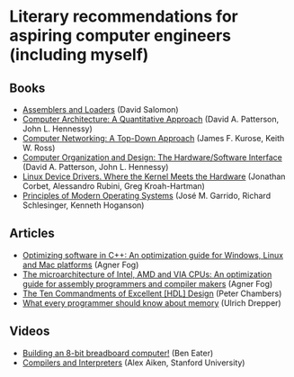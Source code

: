 # Literary recommendations for aspiring computer engineers (including myself)

## Books

- [Assemblers and Loaders](http://www.davidsalomon.name/assem.advertis/AssemAd.html) (David Salomon)
- [Computer Architecture: A Quantitative Approach](https://www.amazon.com/Computer-Architecture-Quantitative-Approach-Kaufmann/dp/0128119055) (David A. Patterson, John L. Hennessy)
- [Computer Networking: A Top-Down Approach](https://www.amazon.com/Computer-Networking-Top-Down-Approach-6th/dp/0132856204) (James F. Kurose, Keith W. Ross)
- [Computer Organization and Design: The Hardware/Software Interface](https://www.amazon.com/Computer-Organization-Design-MIPS-Architecture/dp/0124077269) (David A. Patterson, John L. Hennessy)
- [Linux Device Drivers. Where the Kernel Meets the Hardware](https://lwn.net/Kernel/LDD3/) (Jonathan Corbet, Alessandro Rubini, Greg Kroah-Hartman)
- [Principles of Modern Operating Systems](https://www.amazon.com/Principles-Modern-Operating-Systems-Garrido/dp/1449626343) (José M. Garrido, Richard Schlesinger, Kenneth Hoganson)

## Articles

- [Optimizing software in C++: An optimization guide for Windows, Linux and Mac platforms](https://agner.org/optimize/#manuals) (Agner Fog)
- [The microarchitecture of Intel, AMD and VIA CPUs: An optimization guide for assembly programmers and compiler makers](https://agner.org/optimize/#manuals) (Agner Fog)
- [The Ten Commandments of Excellent [HDL] Design](http://www.mrc.uidaho.edu/mrc/people/jff/vhdl_info/Ten_Commandments_2P.pdf) (Peter Chambers)
- [What every programmer should know about memory](https://lwn.net/Articles/250967/) (Ulrich Drepper)

## Videos

- [Building an 8-bit breadboard computer!](https://www.youtube.com/playlist?list=PLowKtXNTBypGqImE405J2565dvjafglHU) (Ben Eater)
- [Compilers and Interpreters](https://bit.ly/2ZLaRRA) (Alex Aiken, Stanford University)
